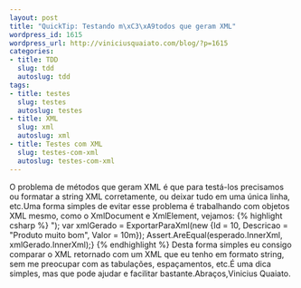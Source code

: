 ```yaml
--- 
layout: post
title: "QuickTip: Testando m\xC3\xA9todos que geram XML"
wordpress_id: 1615
wordpress_url: http://viniciusquaiato.com/blog/?p=1615
categories: 
- title: TDD
  slug: tdd
  autoslug: tdd
tags: 
- title: testes
  slug: testes
  autoslug: testes
- title: XML
  slug: xml
  autoslug: xml
- title: Testes com XML
  slug: testes-com-xml
  autoslug: testes-com-xml
---
```

O problema de métodos que geram XML é que para testá-los precisamos ou formatar a string XML corretamente, ou deixar tudo em uma única linha, etc.Uma forma simples de evitar esse problema é trabalhando com objetos XML mesmo, como o XmlDocument e XmlElement, vejamos:
{% highlight csharp %}
");    var xmlGerado = ExportarParaXml(new {Id = 10, Descricao = "Produto muito bom", Valor = 10m});    Assert.AreEqual(esperado.InnerXml, xmlGerado.InnerXml);}
{% endhighlight %}
Desta forma simples eu consigo comparar o XML retornado com um XML que eu tenho em formato string, sem me preocupar com as tabulações, espaçamentos, etc.É uma dica simples, mas que pode ajudar e facilitar bastante.Abraços,Vinicius Quaiato.
